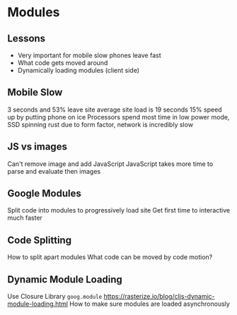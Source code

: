 # Modules

## Lessons
- Very important for mobile slow phones leave fast
- What code gets moved around
- Dynamically loading modules (client side)

## Mobile Slow
3 seconds and 53% leave site average site load is 19 seconds
15% speed up by putting phone on ice
Processors spend most time in low power mode, SSD spinning rust due to form factor, network is incredibly slow

## JS vs images
Can't remove image and add JavaScript
JavaScript takes more time to parse and evaluate then images

## Google Modules
Split code into modules to progressively load site
Get first time to interactive much faster

## Code Splitting
How to split apart modules
What code can be moved by code motion?

## Dynamic Module Loading
Use Closure Library `goog.module`
https://rasterize.io/blog/cljs-dynamic-module-loading.html
How to make sure modules are loaded asynchronously
